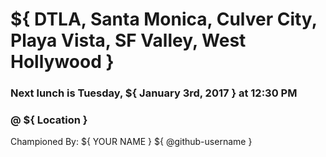 <!-- PLEASE FILL IN ALL AND REMOVE ALL `${ }` -->
<!-- TITLE EXAMPLE: `${ Location } - ${ January 5th, 2017 }` -->
# ${ DTLA, Santa Monica, Culver City, Playa Vista, SF Valley, West Hollywood }
### Next lunch is Tuesday, ${ January 3rd, 2017 } at 12:30 PM
### @ ${ Location }


Championed By: ${ YOUR NAME } ${ @github-username }
<!--
As the champion you can pick a place,
  or be really cool and make a poll
  use reaction emojis as votes
  include yelp links, or don't, whatever
-->

<!--
Possible reaction emojis
:+1: thumbs up
:-1: thumbs down
:laughing:
:tada:
:confused:
:heart:
-->

